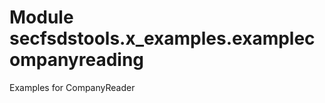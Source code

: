 Module secfsdstools.x_examples.examplecompanyreading
====================================================
Examples for CompanyReader